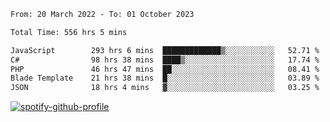 <!--START_SECTION:waka-->

```txt
From: 20 March 2022 - To: 01 October 2023

Total Time: 556 hrs 5 mins

JavaScript        293 hrs 6 mins  █████████████▒░░░░░░░░░░░   52.71 %
C#                98 hrs 38 mins  ████▒░░░░░░░░░░░░░░░░░░░░   17.74 %
PHP               46 hrs 47 mins  ██░░░░░░░░░░░░░░░░░░░░░░░   08.41 %
Blade Template    21 hrs 38 mins  █░░░░░░░░░░░░░░░░░░░░░░░░   03.89 %
JSON              18 hrs 4 mins   ▓░░░░░░░░░░░░░░░░░░░░░░░░   03.25 %
```

<!--END_SECTION:waka-->
[![spotify-github-profile](https://spotify-github-profile.vercel.app/api/view?uid=c00zprrvy9xiloa9qnco3hmng&cover_image=true&theme=novatorem&show_offline=false&background_color=121212&bar_color=53b14f&bar_color_cover=false)](https://spotify-github-profile.vercel.app/api/view?uid=c00zprrvy9xiloa9qnco3hmng&redirect=true)



